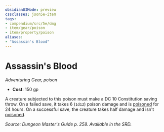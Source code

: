 ```yaml
---
obsidianUIMode: preview
cssclasses: json5e-item
tags:
- compendium/src/5e/dmg
- item/gear/poison
- item/property/poison
aliases: 
- "Assassin's Blood"
---
```

# Assassin's Blood
*Adventuring Gear, poison*  

- **Cost**: 150 gp

A creature subjected to this poison must make a DC 10 Constitution saving throw. On a failed save, it takes 6 (`1d12`) poison damage and is [poisoned](z_compendium/rules/conditions.md#poisoned) for 24 hours. On a successful save, the creature takes half damage and isn't [poisoned](z_compendium/rules/conditions.md#poisoned).

*Source: Dungeon Master's Guide p. 258. Available in the SRD.*